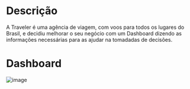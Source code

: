 # Descrição
A Traveler é uma agência de viagem, com voos para todos os lugares do Brasil, e decidiu melhorar o seu negócio com um Dashboard dizendo as informações necessárias para as ajudar na tomadadas de decisões.

# Dashboard
![image](https://user-images.githubusercontent.com/63107417/172970657-f8f067c1-7efa-45bf-a559-64d175779c20.png)
